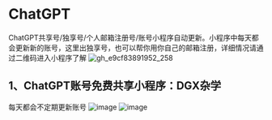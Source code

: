 # ChatGPT
ChatGPT共享号/独享号/个人邮箱注册号/账号小程序自动更新。小程序中每天都会更新新的账号，这里出独享号，也可以帮你用你自己的邮箱注册，详细情况请通过二维码进入小程序了解
![gh_e9cf83891952_258](https://user-images.githubusercontent.com/63401218/224492666-b1f653bc-78e9-4da5-aba5-72a31c8b7831.jpg)
## 1、ChatGPT账号免费共享小程序：DGX杂学
每天都会不定期更新账号
![image](https://user-images.githubusercontent.com/63401218/224492615-4598a8ab-74a5-4fb8-af51-23e14b3890d2.png)
![image](https://user-images.githubusercontent.com/63401218/224492860-929d3c98-1ec5-466a-9dd2-f23cac1b5ad4.png)




